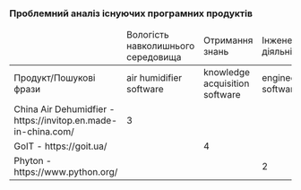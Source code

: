 ### Проблемний аналіз існуючих програмних продуктів
<table>
<thead>
<tr>
<td></td>
<td>Вологість навколишнього середовища</td>
<td>Отримання знань</td>
<td>Інженерна діяльність</td>
<td>Тип ліцензії</td>
<td>Примітка</td>
</tr>
</thead>
<tr>
<td>Продукт/Пошукові фрази</td>
<td>air humidifier software</td>
<td>knowledge acquisition software</td>
<td>engineering software</td>
<td></td>
<td></td>
</tr>
<tr>
<td>China Air Dehumidfier - https://invitop.en.made-in-china.com/</td>
<td>3</td>
<td></td>
<td></td>
<td>Free</td>
<td></td>
</tr>
<tr>
<td>GoIT - https://goit.ua/</td>
<td></td>
<td>4</td>
<td></td>
<td>ShareWare</td>
<td></td>
</tr>
<tr>
<td>Phyton - https://www.python.org/</td>
<td></td>
<td></td>
<td>2</td>
<td>FreeWare</td>
<td></td>
</tr>
</table>
